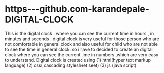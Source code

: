 # https---github.com-karandepale-DIGITAL-CLOCK

This is the digital clock  . where you can see the current time in hours , in minutes and seconds . 
digital clock is very useful for those person who are not comfortable in general clock and also useful for child who are not able to see the time in general clock. so
i have to decided to create an digital clock where you can see the current time in numbers ,which are very easy to understand.
Digital clock is created using (1) html(hyper text markup language) (2) css( cascading stylesheet seet)  (3) js (java script)
